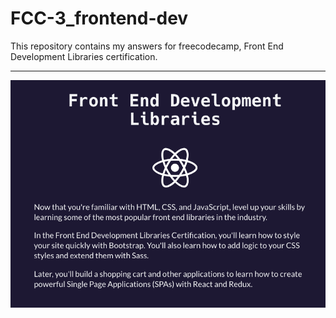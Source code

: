 # FCC-3_frontend-dev
This repository contains my answers for freecodecamp, Front End Development Libraries certification.
*** 
![](images/ss1.png)
